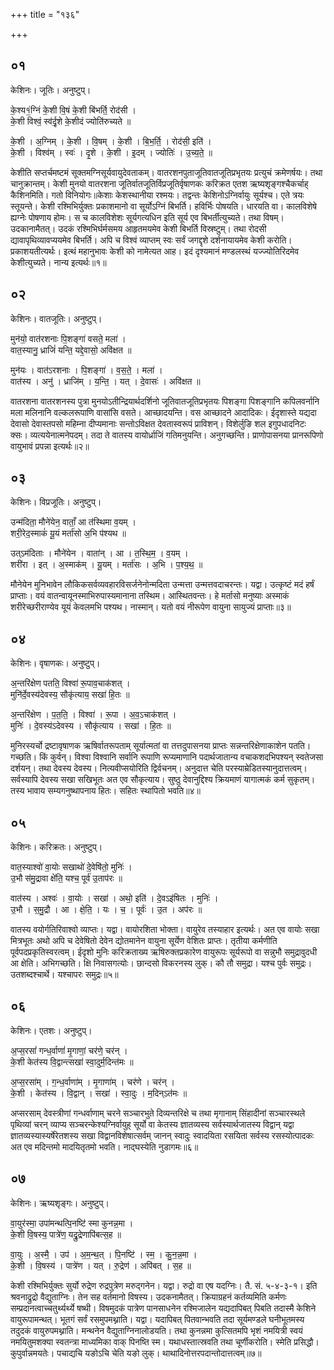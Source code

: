 +++
title = "१३६"

+++


## ०१
केशिनः। जूतिः। अनुष्टुप्।

के॒श्य१॒॑ग्निं के॒शी वि॒षं के॒शी बि॑भर्ति॒ रोद॑सी ।  
के॒शी विश्वं॒ स्व॑र्दृ॒शे के॒शीदं ज्योति॑रुच्यते ॥

के॒शी । अ॒ग्निम् । के॒शी । वि॒षम् । के॒शी । बि॒भ॒र्ति॒ । रोद॑सी॒ इति॑ ।  
के॒शी । विश्व॑म् । स्वः॑ । दृ॒शे । के॒शी । इ॒दम् । ज्योतिः॑ । उ॒च्य॒ते॒ ॥

केशीति सप्तर्चमष्टमं सूक्तमग्निसूर्यवायुदेवताकम्। वातरशनपुताजूतिवातजूतिप्रभृतयः प्रत्युचं क्रमेणर्षयः। तथा चानुक्रान्तम्। केशी मुनयो वातरशना जूतिर्वातजूतिर्विप्रजूतिर्वृषाणकः करिक्रत एतश ऋष्यशृङ्गश्चैकर्चाह् कैशिनमिति। गतो विनियोगः॥केशाः केशस्थानीया रश्मयः। तद्वन्तः केशिनोऽग्निर्वायुः सूर्यश्च। एते त्रयः स्तूयन्ते। केशी रश्मिभिर्युक्तः प्रकाशमानो वा सूर्योऽग्निं बिभर्ति। हविर्भिः पोषयति। धारयति वा। कालविशेषे ह्यग्नेः पोषणाय होमः। स च कालविशेशः सूर्यगत्यधिन इति सूर्य एव बिभर्तीत्युच्यते। तथा विषम्। उदकानामैतत्। उदकं रश्मिभिर्घर्मसमय आहृतमयमेव केशी बिभर्ति विस्रष्टुम्। तथा रोदसी द्यावापृथिव्यावप्ययमेव बिभर्ति। अपि च विश्वं व्याप्तम् स्वः सर्वं जगद्दृशे दर्शनायायमेव केशी करोति। प्रकाशयतीत्यर्थः। इत्थं महानुभावः केशी को नामेत्यत आह। इदं दृश्यमानं मण्डलस्थं यज्ज्योतिरिदमेव केशीत्युच्यते। नान्य इत्यर्थः॥१॥

## ०२
केशिनः। वातजूतिः। अनुष्टुप्।

मुन॑यो॒ वात॑रशनाः पि॒शङ्गा॑ वसते॒ मला॑ ।  
वात॒स्यानु॒ ध्राजिं॑ यन्ति॒ यद्दे॒वासो॒ अवि॑क्षत ॥

मुन॑यः । वात॑ऽरशनाः । पि॒शङ्गा॑ । व॒स॒ते॒ । मला॑ ।  
वात॑स्य । अनु॑ । ध्राजि॑म् । य॒न्ति॒ । यत् । दे॒वासः॑ । अवि॑क्षत ॥

वातरशना वातरशनस्य पुत्रा मुनयोऽतीन्द्रियार्थदर्शिनो जूतिवातजूतिप्रभृतयः पिशङ्गा पिशङ्गानि कपिलवर्नानि मला मलिनानि वल्कलरूपाणि वासांसि वसते। आच्छादयन्ति। वस आच्छादने आदादिकः। ईदृशास्ते यद्यदा देवासो देवास्तपसो महिम्ना दीप्यमानाः सन्तोऽविक्षत देवतास्वरूपं प्राविशन्। विशेर्लुङि शल इगुपधादनिटः क्सः। व्यत्ययेनात्मनेपदम्। तदा ते वातस्य वायोर्ध्राजिं गतिमनुयन्ति। अनुगच्छन्ति। प्राणोपासनया प्रानरूपिणो वायुभावं प्रपन्ना इत्यर्थः॥२॥

## ०३
केशिनः। विप्रजूतिः। अनुष्टुप्।

उन्म॑दिता॒ मौने॑येन॒ वाताँ॒ आ त॑स्थिमा व॒यम् ।  
शरी॒रेद॒स्माकं॑ यू॒यं मर्ता॑सो अ॒भि प॑श्यथ ॥

उत्ऽम॑दिताः । मौने॑येन । वाता॑न् । आ । त॒स्थि॒म॒ । व॒यम् ।  
शरी॑रा । इत् । अ॒स्माक॑म् । यू॒यम् । मर्ता॑सः । अ॒भि । प॒श्य॒थ॒ ॥

मौनेयेन मुनिभावेन लौकिकसर्वव्यवहारविसर्जनेनोन्मदिता उन्मत्ता उन्मत्तवदाचरन्तः। यद्वा। उत्कृष्टं मदं हर्षं प्राप्ताः। वयं वातन्वायूनस्माभिरुपास्यमानाना तस्थिम। आस्थितवन्तः। हे मर्तासो मनुष्याः अस्माकं शरीरेच्छरीराण्येव यूयं केवलमभि पश्यथ। नास्मान्। यतो वयं नीरूपेण वायुना सायुज्यं प्राप्ताः॥३॥

## ०४
केशिनः। वृषाणकः। अनुष्टुप्।

अ॒न्तरि॑क्षेण पतति॒ विश्वा॑ रू॒पाव॒चाक॑शत् ।  
मुनि॑र्दे॒वस्य॑देवस्य॒ सौकृ॑त्याय॒ सखा॑ हि॒तः ॥

अ॒न्तरि॑क्षेण । प॒त॒ति॒ । विश्वा॑ । रू॒पा । अ॒व॒ऽचाक॑शत् ।  
मुनिः॑ । दे॒वस्य॑ऽदेवस्य । सौकृ॑त्याय । सखा॑ । हि॒तः ॥

मुनिरस्यर्चो द्रष्टावृषाणक ऋषिर्वातरूपताम् सूर्यात्मतां वा तत्तदुपासनया प्राप्तः सन्नन्तरिक्षेणाकाशेन पतति। गच्छति। किं कुर्वन्। विश्वा विश्वानि सर्वानि रूपाणि रूप्यमाणानि पदार्थजातान्य वचाकशदभिपश्यन् स्वतेजसा दर्शयन्। तथा देवस्य देवस्य। नित्यवीप्सयोरिति द्विर्वचनम्। अनुदात्त चेति परस्याम्रेडितस्यानुदात्तत्वम्। सर्वस्यापि देवस्य सखा सखिभूतः अत एव सौकृत्याय। सुष्ठु देवानुद्दिश्य क्रियमाणं यागात्मकं कर्म सुकृतम्। तस्य भावाय सम्यगनुष्थापनाय हितः। सहितः स्थापितो भवति॥४॥

## ०५
केशिनः। करिक्रतः। अनुष्टुप्।

वात॒स्याश्वो॑ वा॒योः सखाथो॑ दे॒वेषि॑तो॒ मुनिः॑ ।  
उ॒भौ स॑मु॒द्रावा क्षे॑ति॒ यश्च॒ पूर्व॑ उ॒ताप॑रः ॥

वात॑स्य । अश्वः॑ । वा॒योः । सखा॑ । अथो॒ इति॑ । दे॒वऽइ॑षितः । मुनिः॑ ।  
उ॒भौ । स॒मु॒द्रौ । आ । क्षे॒ति॒ । यः । च॒ । पूर्वः॑ । उ॒त । अप॑रः ॥

वातस्य वयोर्गतिरिवाश्वो व्याप्तः। यद्वा। वायोरशिता भोक्ता। वायुरेव तस्याहार इत्यर्थः। अत एव वायोः सखा मित्रभूतः अथो अपि च देवेषितो देवेन द्योतमानेन वायुना सूर्येण वेशितः प्राप्तः। तृतीया कर्मणीति पूर्वपदप्रकृतिस्वरत्वम्। ईदृशो मुनिः करिक्रताख्य ऋषिरुक्तप्रकारेण वायुरूपः सूर्यरूपो वा सन्नुभौ समुद्रावुदधी आ क्षेति। अभिगच्छति। क्षि निवासगत्योः। छान्दसो विकरनस्य लुक्। कौ तौ समुद्रा। यश्च पुर्वः समुद्रः। उतशब्दश्चार्थे। यश्चापरः समुद्रः॥५॥

## ०६
केशिनः। एतशः। अनुष्टुप्।

अ॒प्स॒रसां॑ गन्ध॒र्वाणां॑ मृ॒गाणां॒ चर॑णे॒ चर॑न् ।  
के॒शी केत॑स्य वि॒द्वान्त्सखा॑ स्वा॒दुर्म॒दिन्त॑मः ॥

अ॒प्स॒रसा॑म् । ग॒न्ध॒र्वाणा॑म् । मृ॒गाणा॑म् । चर॑णे । चर॑न् ।  
के॒शी । केत॑स्य । वि॒द्वान् । सखा॑ । स्वा॒दुः । म॒दिन्ऽत॑मः ॥

अप्सरसाम् देवस्त्रीणां गन्धर्वाणाम् चरने सञ्चारभुते दिव्यन्तरिक्षे च तथा मृगानाम् सिंहादीनां सञ्चारस्थले पृथिव्यां चरन् व्याप्य सञ्चरन्केश्यग्निर्वायुह् सूर्यो वा केतस्य ज्ञातव्यस्य सर्वस्यार्थजातस्य विद्वान् यद्वा ज्ञातव्यस्यास्यर्षेरेतशस्य सखा विद्वानविशेषात्सर्वम् जानन् स्वादुः स्वादयिता रसयिता सर्वस्य रसस्योत्पादकः अत एव मदिन्तमो मादयितृतमो भवति। नाद्घस्येति नुडागमः॥६॥

## ०७
केशिनः। ऋष्यशृङ्गः। अनुष्टुप्।

वा॒युर॑स्मा॒ उपा॑मन्थत्पि॒नष्टि॑ स्मा कुनन्न॒मा ।  
के॒शी वि॒षस्य॒ पात्रे॑ण॒ यद्रु॒द्रेणापि॑बत्स॒ह ॥

वा॒युः । अ॒स्मै॒ । उप॑ । अ॒म॒न्थ॒त् । पि॒नष्टि॑ । स्म॒ । कु॒न॒न्न॒मा ।  
के॒शी । वि॒षस्य॑ । पात्रे॑ण । यत् । रु॒द्रेण॑ । अपि॑बत् । स॒ह ॥

केशी रश्मिभिर्युक्तः सुर्यो रुद्रेण रुद्रपुत्रेण मरुद्गनेन। यद्वा। रुद्रो वा एष यदग्निः। तै. सं. ५-४-३-१। इति श्रवनाद्रुद्रो वैद्युताग्निः। तेन सह वर्तमानो विषस्य। उदकनामैतत्। क्रियाग्रहनं कर्तव्यमिति कर्मणः सम्प्रदानत्वाच्चतुर्थ्यर्थ्ये षष्थी। विषमुदकं पात्रेण पानसाधनेन रश्मिजालेन यद्यदापिबत् पिबति तदास्मै केशिने वायुरूपामन्थत्। भूतगं सर्वं रसमुपमथ्नाति। यद्वा। यदापिबत् पितवान्भवति तदा सूर्यमण्डले घनीभूतमस्य तदुदकं वायुरुपमथ्नाति। मन्थनेन वैद्युताग्निनालोडयति। तथा कुनन्नमा कुत्सितमपि भृशं नमयित्री स्वयं नमयितुमशक्या स्वतन्त्रा माध्यमिका वाक् पिनष्ति स्म। यथाधस्तात्स्रवति तथा चूर्णीकरोति। स्मेति प्रसिद्धौ। कुपुर्वान्नमयतेः। पचाद्यचि यङोऽचि चेति यङो लुक्। थाथादिनोत्तरपदान्तोदात्तत्वम्॥७॥